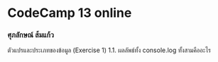 <h1>CodeCamp 13 online</h1>
<h3>ศุภลักษณ์ ส้มแก้ว</h3>


ตัวแปรและประเภทของข้อมูล (Exercise 1)
1.1. ผลลัพธ์ทั้ง console.log ทั้งสามคืออะไร

